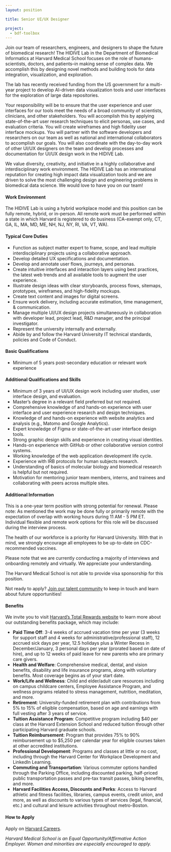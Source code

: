 ```yaml
---
layout: position

title: Senior UI/UX Designer

project:
  - bdf-toolbox
---
```


Join our team of researchers, engineers, and designers to shape the future of biomedical research! The HIDIVE Lab in the Department of Biomedical Informatics at Harvard Medical School focuses on the role of humans–scientists, doctors, and patients–in making sense of complex data. We accomplish this by designing novel methods and building tools for data integration, visualization, and exploration.

The lab has recently received funding from the US government for a multi-year project to develop AI-driven data visualization tools and user interfaces for the exploration of large data repositories.

Your responsibility will be to ensure that the user experience and user interfaces for our tools meet the needs of a broad community of scientists, clinicians, and other stakeholders. You will accomplish this by applying state-of-the-art user research techniques to elicit personas, use cases, and evaluation criteria. You will create wireframes and high fidelity user interface mockups. You will partner with the software developers and researchers on our team as well as national and international collaborators to accomplish our goals. You will also coordinate with the day-to-day work of other UI/UX designers on the team and develop processes and documentation for UI/UX design work in the HIDIVE Lab.

We value diversity, creativity, and initiative in a highly collaborative and interdisciplinary work environment. The HIDIVE Lab has an international reputation for creating high impact data visualization tools and we are driven to solve the most challenging design and engineering problems in biomedical data science. We would love to have you on our team!

#### Work Environment
The HIDIVE Lab is using a hybrid workplace model and this position can be fully remote, hybrid, or in-person. All remote work must be performed within a state in which Harvard is registered to do business (CA-exempt only, CT, GA, IL, MA, MD, ME, NH, NJ, NY, RI, VA, VT, WA). 


#### Typical Core Duties
- Function as subject matter expert to frame, scope, and lead multiple interdisciplinary projects using a collaborative approach.
- Develop detailed UX specifications and documentation.
- Develop and annotate user flows, journeys, and personas.
- Create intuitive interfaces and interaction layers using best practices, the latest web trends and all available tools to augment the user experience.
- Illustrate design ideas with clear storyboards, process flows, sitemaps, prototypes, wireframes, and high-fidelity mockups.
- Create text content and images for digital screens.
- Ensure work delivery, including accurate estimation, time management, & communication.
- Manage multiple UI/UX design projects simultaneously in collaboration with developer lead, project lead, R&D manager, and the principal investigator.
- Represent the university internally and externally.
- Abide by and follow the Harvard University IT technical standards, policies and Code of Conduct.


#### Basic Qualifications
- Minimum of 5 years post-secondary education or relevant work experience

#### Additional Qualifications and Skills
- Minimum of 3 years of UI/UX design work including user studies, user interface design, and evaluation.
- Master’s degree in a relevant field preferred but not required.
- Comprehensive knowledge of and hands-on experience with user interface and user experience research and design techniques.
- Knowledge of and hands-on experience with website analytics and analysis (e.g., Matomo and Google Analytics).
- Expert knowledge of Figma or state-of-the-art user interface design tools.
- Strong graphic design skills and experience in creating visual identities.
- Hands-on experience with GitHub or other collaborative version control systems.
- Working knowledge of the web application development life cycle.
- Experience with IRB protocols for human subjects research.
- Understanding of basics of molecular biology and biomedical research is helpful but not required.
- Motivation for mentoring junior team members, interns, and trainees and collaborating with peers across multiple sites.

#### Additional Information
This is a one-year term position with strong potential for renewal.
Please note: As mentioned the work may be done fully or primarily remote with the expectation of overlap with working hours during 11 AM - 5 PM ET. Individual flexible and remote work options for this role will be discussed during the interview process. 

The health of our workforce is a priority for Harvard University. With that in mind, we strongly encourage all employees to be up-to-date on CDC-recommended vaccines.

Please note that we are currently conducting a majority of interviews and onboarding remotely and virtually. We appreciate your understanding.

The Harvard Medical School is not able to provide visa sponsorship for this position.

Not ready to apply? [Join our talent community](https://www.gem.com%20/?formID=16341e35-cbc6-4904-88a3-09b35763307e) to keep in touch and learn about future opportunities!

#### Benefits
We invite you to visit [Harvard’s Total Rewards website](https://hr.harvard.edu/totalrewards) to learn more about our outstanding benefits package, which may include:
- **Paid Time Off**: 3-4 weeks of accrued vacation time per year (3 weeks for support staff and 4 weeks for administrative/professional staff), 12 accrued sick days per year, 12.5 holidays plus a Winter Recess in December/January, 3 personal days per year (prorated based on date of hire), and up to 12 weeks of paid leave for new parents who are primary care givers.
- **Health and Welfare**: Comprehensive medical, dental, and vision benefits, disability and life insurance programs, along with voluntary benefits. Most coverage begins as of your start date.
- **Work/Life and Wellness**: Child and elder/adult care resources including on campus childcare centers, Employee Assistance Program, and wellness programs related to stress management, nutrition, meditation, and more.
- **Retirement**: University-funded retirement plan with contributions from 5% to 15% of eligible compensation, based on age and earnings with full vesting after 3 years of service.
- **Tuition Assistance Program**: Competitive program including $40 per class at the Harvard Extension School and reduced tuition through other participating Harvard graduate schools.
- **Tuition Reimbursement**: Program that provides 75% to 90% reimbursement up to $5,250 per calendar year for eligible courses taken at other accredited institutions.
- **Professional Development**: Programs and classes at little or no cost, including through the Harvard Center for Workplace Development and LinkedIn Learning.
- **Commuting and Transportation**: Various commuter options handled through the Parking Office, including discounted parking, half-priced public transportation passes and pre-tax transit passes, biking benefits, and more.
- **Harvard Facilities Access, Discounts and Perks**: Access to Harvard athletic and fitness facilities, libraries, campus events, credit union, and more, as well as discounts to various types of services (legal, financial, etc.) and cultural and leisure activities throughout metro-Boston.


#### How to Apply
Apply on [Harvard Careers](https://sjobs.brassring.com/TGnewUI/Search/Home/Home?partnerid=25240&siteid=5341#jobDetails=2009181_5341).

*Harvard Medical School is an Equal Opportunity/Affirmative Action Employer. Women and minorities are especially encouraged to apply.*